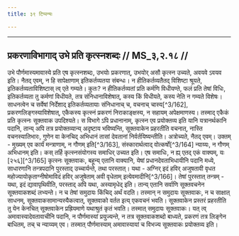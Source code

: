 ```yaml
---
title: ३९ टिप्पन्यः

---
```


[^3/161]: E2: 4,148; E4: 4,54; E6: 1,175

____________________________________________


## प्रकरणाविभागाद् उभे प्रति कृत्स्नशब्दः // MS_३,२.१८ //

उभे पौर्णमास्यमावास्ये प्रति एष कृत्स्नशब्दः, उभयोः प्रकरणात्, उभयोर् असौ कृत्स्न उच्यते, अवयवे ऽवयव इति।
नैतद् एवम्, न हि सापेक्षाणाम् इतिकर्तव्यतया संबन्धः। न हीतिकर्तव्यतैतद् विशिष्टा श्रूयते, इतिकर्तव्यताविशिष्टास् त्व् एते गम्यते। कुतः? न हीतिकर्तव्यतां प्रति कर्मणि विधीयण्ते, फलं प्रति तेषां विधिः, इतिकर्तव्यता तु कर्मणां विधीयते, तत्र संनिधानाविशेषात्, कस्य किं विधीयते, कस्य नेति न गम्यते विशेषः। साधनत्वेन च सर्वेषां निर्देशाद् इतिकर्तव्यतायाः संनिधानाच् च, वचनाच् चास्य[^3/162], प्रकरणलिङ्गस्याविशेषात्, एकैकस्य कृत्स्नं प्रकरणं निराकाङ्क्षस्य, न सहायम् अपेक्षमाणस्य। तस्माद् एकैकं प्रति कृत्स्नः सूक्तवाक उपदिश्यते। स विभागे ऽपि प्रधानानाम्, कृत्स्न एव प्रयोक्तव्य इति यानि यत्रानर्थकानि पदानि, तान्य् अपि तत्र प्रयोक्तव्यान्य् अदृष्टाय भविष्यन्ति, सूक्तवाकेन प्रहरतीति वचनात्, नास्ति वचनस्यातिभारः, गुणेन वा केनचिद् अभिधानं तासां देवतानां निर्वर्तयिष्यन्तीति।
अत्रोच्यते, नैतद् एवम्। उक्तम् - मुख्यम् एव कार्यं मन्त्राणाम्, न गौणम् इति[^3/163], संस्कारार्थत्वाद् वोत्कर्षो[^3/164] न्याय्यः, न गौणम् अभिधानम् इति। कस् तर्हि कृत्स्नसंयोगस्य समाधिर् उच्यत इति। एष समाधिः, न ह्य् एतद् एकं वाक्यम्, यः [२५६][^3/165] कृत्स्नः सूक्तवाकः, बहून्य् एतानि वाक्यानि, येषां प्रधानदेवताभिधायीनि पदानि मध्ये, साधारणानि तन्त्रपदानि पुरस्ताद् उच्चार्यन्ते, तथा परस्तात्। यथा - अग्निर् इदं हविर् अजुषतावी वृधत महोज्यायोकृताग्नीषोमाविदं हविर् अजुषेताम् अवी वृधेताम् इत्येवमादीनि[^3/166]। तेषां पुरस्तात् तन्त्रम् - यथा, इदं द्यावापृथिवीति, परस्ताद् अपि यथा, अस्यामृधेद् इति। तान्य् एतानि सर्वाणि सूक्तवचनेन सूक्तवाकशब्दं लभ्यन्ते। न च तेषां समुदायः किंचिद् अर्थं वदति। तस्मान् न समुदायः सूक्तवाकः, न च साक्षात् साधनम्, सूक्तवाकसामान्यस्यैकत्वात्, सूक्तवाको वर्तत इत्य् एकवचनं भवति। सूक्तवाकेन प्रस्तरं प्रहरतीति तु येन केनचित् सूक्तवाकेन प्रह्रियमाणे यथाश्रुतं कृतं भवति। तस्मात् समुदायः सूक्तवाकः। यत् त्व् अमावास्यादेवतावाचीनि पदानि, न पौर्णमास्यां प्रयुज्यन्ते, न तत्र सूक्तवाकशब्दो बाध्यते, प्रकरणं तत्र लिङ्गेन बाधितम्, तच् च न्याय्यम् एव। तस्मात् पौर्णमास्याम् अमावास्यायां च विभज्य सूक्तवाकः प्रयोक्तव्य इति।
